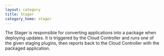 ```yaml
---
layout: category
title: Stager
category_home: stager
---
```


The Stager is responsible for converting applications into a package when
deploying updates.  It is triggered by the Cloud Controller and runs one of the
given staging plugins, then reports back to the Cloud Controller with the
packaged application.
